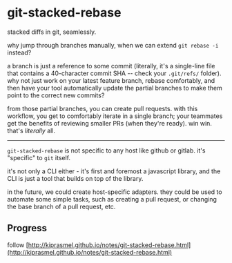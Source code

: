 # git-stacked-rebase

stacked diffs in git, seamlessly.

why jump through branches manually, when we can extend `git rebase -i` instead?

a branch is just a reference to some commit (literally, it's a single-line file that contains a 40-character commit SHA -- check your `.git/refs/` folder). why not just work on your latest feature branch, rebase comfortably, and then have your tool automatically update the partial branches to make them point to the correct new commits?

from those partial branches, you can create pull requests. with this workflow, you get to comfortably iterate in a single branch; your teammates get the benefits of reviewing smaller PRs (when they're ready). win win. that's _literally_ all.

---

`git-stacked-rebase` is not specific to any host like github or gitlab. it's "specific" to `git` itself.

it's not only a CLI either - it's first and foremost a javascript library, and the CLI is just a tool that builds on top of the library.

in the future, we could create host-specific adapters. they could be used to automate some simple tasks, such as creating a pull request, or changing the base branch of a pull request, etc.

## Progress

follow [http://kiprasmel.github.io/notes/git-stacked-rebase.html](http://kiprasmel.github.io/notes/git-stacked-rebase.html)
